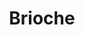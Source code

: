 ---
layout: recette
categories: [recettes]
hidden: true
lang: fr
sitemap: false
title: Brioche
type: boulangerie
withYeast: true
recettes:
  Standard:
    ingredients: 
      - nom: lait
        qte: 30
        unite: gr
      - nom: levure sèche 
        qte: 4
        unite: gr 
      - nom: oeufs
        qte: 3
      - nom: farine blanche
        qte: 250
        unite: gr
      - nom: sucre blanc
        qte: 30
        unite: gr
      - nom: sel
        qte: 6
        unite: gr 
      - nom: beurre
        qte: 130
        unite: gr
    etapes:
      - label: Pétrissage et Pointage (la veille - soir)
        details:
        - Couper le beurre en tout petits dés
        - Dans le récipient de la machine à pain, verser le mélange lait-levure
        - Ajouter les oeufs battus
        - Ajouter la farine
        - Ajouter le sel
        - Ajouter le sucre
        - Ajouter le beurre
        - Lancer le programme "pétrissage seulement"
        - Fleurer le plan de travail
        - Déverser le pâton sur le plan de travail
        - Dégazer
        - Si le pâton est trop collant, ajouter une cuillère à soupe de farine et pétrir un peu
        - Réserver au frigo pour au moins 6h
      - label: Façonnage (le lendemain - matin)
        details:
        - Dégazer
        - Replier en son milieu sur la longueur. Répéter trois fois.
        - Laisser une détente de 5 minutes
        - Diviser en neuf pâtons de poids égal
        - Bouler chaque pâton
        - Placer dans un moule
        - Laisser reposer 1h
      - label: Cuisson
        details:
        - Badigeonner avec un jaune d'oeuf
        - Saupoudrer de sucre en grains
        - Cuire 25 minutes à 180°C
        - Cuire 15 min à 150°C
  Maman:
    ingredients: 
      - nom: lait
        qte: 50
        unite: gr
      - nom: levure sèche 
        qte: 7
        unite: gr 
      - nom: farine blanche
        qte: 450
        unite: gr
      - nom: oeufs
        qte: 3
      - nom: crème fraîche
        qte: 100
        unite: gr
      - nom: sucre blanc
        qte: 100
        unite: gr
      - nom: sel
        qte: 3
        unite: gr 
      - nom: beurre
        qte: 125
        unite: gr
    etapes:
      - label: Poolish (la veille - soir)
        details:
        - Dans un saladier, verser 50 grammes de farine
        - Ajouter 7 grammes de levure sèche
        - Ajouter 50 grammes de lait à 30°C
        - Mélanger, couvrir et laisser à température ambiante pour la nuit (12h maximum)
      - label: Pétrissage et Pointage (le lendemain - matin)
        details:
        - Dans le récipient de la machine à pain, verser la poolish
        - Ajouter les oeufs battus
        - Ajouter la crème fraîche
        - Ajouter 350 grammes de farine
        - Ajouter le sucre
        - Ajouter le sel
        - Ajouter le beurre (coupé en dés)
        - Lancer le programme "pétrissage seulement" 
        - Déverser le pâton sur le plan de travail
        - Dégazer
        - Si le pâton est trop collant, ajouter une cuillère à soupe de farine et pétrir un peu
        - Réserver au frigo pour quasiment 24h (dégazer le soir)
      - label: Façonnage (le surlendemain - matin)
        details:
        - Dégazer
        - Replier en son milieu sur la longueur. Répéter trois fois.
        - Laisser une détente de 5 minutes
        - Diviser en trois pâtons de poids égal
        - Façonner chaque pâton en tresse un peu plus longue que le moule
        - Laisser une détente de 5 minutes
        - Tresser
        - Placer dans un moule à cake
        - Laisser reposer 1h30
      - label: Cuisson
        details:
        - Badigeonner avec un jaune d'oeuf
        - Cuire 40 minutes à 170°C
  Vendéenne:
    ingredients: 
      - nom: lait
        qte: 75
        unite: gr
      - nom: levure sèche 
        qte: 6
        unite: gr 
      - nom: oeufs
        qte: 2
      - nom: crème liquide
        qte: 20
        unite: gr
      - nom: vanille liquide
        qte: 2
        unite: gr
      - nom: eau de fleur d'oranger
        qte: 10
        unite: gr
      - nom: farine blanche
        qte: 300
        unite: gr
      - nom: sucre blanc
        qte: 50
        unite: gr
      - nom: sel
        qte: 5
        unite: gr 
      - nom: beurre
        qte: 60
        unite: gr
    etapes:
      - label: Pétrissage et Pointage (la veille - soir)
        details:
        - Couper le beurre en tout petits dés
        - Dans le récipient de la machine à pain, verser le mélange lait-levure
        - Ajouter les oeufs battus
        - Ajouter la crème liquide
        - Ajouter la vanille liquide
        - Ajouter l'eau de fleur d'oranger
        - Ajouter la farine
        - Ajouter le sel
        - Ajouter le sucre
        - Ajouter le beurre
        - Lancer le programme "pétrissage seulement"
        - Fleurer le plan de travail
        - Déverser le pâton sur le plan de travail
        - Dégazer
        - Réserver au frigo pour au moins 6h
      - label: Façonnage (le surlendemain - matin)
        details:
        - Dégazer
        - Replier en son milieu sur la longueur. Répéter trois fois.
        - Laisser une détente de 5 minutes
        - Diviser en trois pâtons de poids égal
        - Façonner chaque pâton en tresse un peu plus longue que le moule
        - Laisser une détente de 5 minutes
        - Tresser
        - Placer dans un moule à cake
        - Laisser reposer 1h
      - label: Cuisson
        details:
        - Badigeonner avec un jaune d'oeuf
        - Saupoudrer de sucre en grains
        - Cuire 25 minutes à 180°C
        - Cuire 15 min à 150°C
---